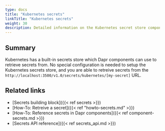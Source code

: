 ```yaml
---
type: docs
title: "Kubernetes secrets"
linkTitle: "Kubernetes secrets"
weight: 30
description: Detailed information on the Kubernetes secret store component
---
```


## Summary

Kubernetes has a built-in secrets store which Dapr components can use to retrieve secrets from. No special configuration is needed to setup the Kubernetes secrets store, and you are able to retreive secrets from the `http://localhost:3500/v1.0/secrets/kubernetes/[my-secret]` URL.

## Related links
- [Secrets building block]({{< ref secrets >}})
- [How-To: Retreive a secret]({{< ref "howto-secrets.md" >}})
- [How-To: Reference secrets in Dapr components]({{< ref component-secrets.md >}})
- [Secrets API reference]({{< ref secrets_api.md >}})
